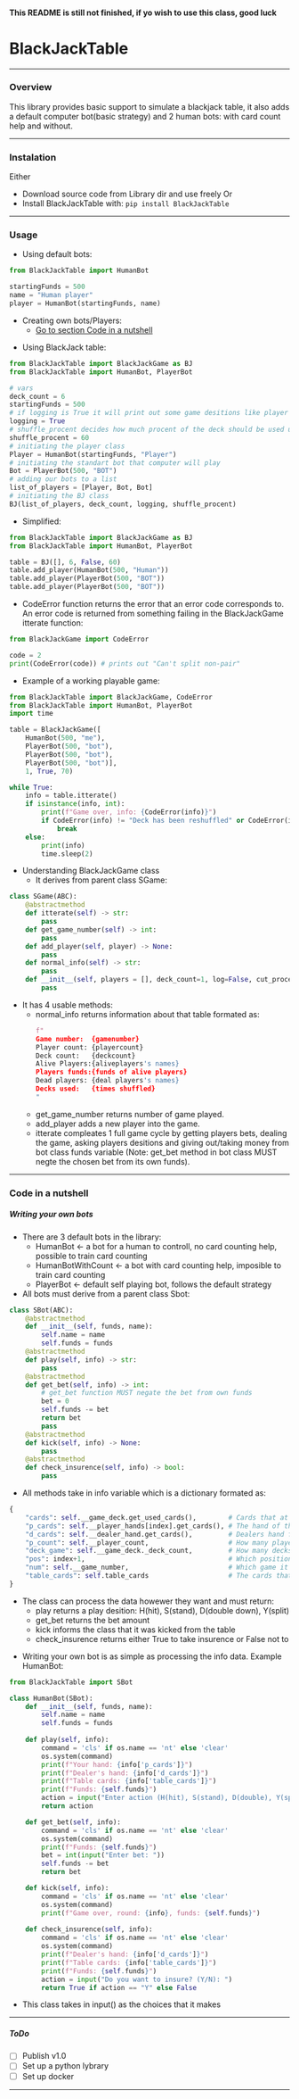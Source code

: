 #### This README is still not finished, if yo wish to use this class, good luck
# BlackJackTable
---
### Overview
This library provides basic support to simulate a blackjack table, it also adds a default computer bot(basic strategy) and 2 human bots: with card count help and without.

---
### Instalation
Either
* Download source code from Library dir and use freely
Or
* Install BlackJackTable with:
`
pip install BlackJackTable 
`

---
### Usage
* Using default bots:
```python
from BlackJackTable import HumanBot

startingFunds = 500
name = "Human player"
player = HumanBot(startingFunds, name)
```
- Creating own bots/Players:
   - [Go to section Code in a nutshell](#writing_bots)
* Using BlackJack table:
```python
from BlackJackTable import BlackJackGame as BJ
from BlackJackTable import HumanBot, PlayerBot

# vars
deck_count = 6
startingFunds = 500
# if logging is True it will print out some game desitions like player loosing all funds, if it is false that information can still be acceced with return codes
logging = True
# shuffle_procent decides how much procent of the deck should be used untill a reshuffle happens
shuffle_procent = 60
# initiating the player class
Player = HumanBot(startingFunds, "Player")
# initiating the standart bot that computer will play
Bot = PlayerBot(500, "BOT")
# adding our bots to a list
list_of_players = [Player, Bot, Bot]
# initiating the BJ class
BJ(list_of_players, deck_count, logging, shuffle_procent)
```
* Simplified:
```python
from BlackJackTable import BlackJackGame as BJ
from BlackJackTable import HumanBot, PlayerBot

table = BJ([], 6, False, 60)
table.add_player(HumanBot(500, "Human"))
table.add_player(PlayerBot(500, "BOT"))
table.add_player(PlayerBot(500, "BOT")) 
```
* CodeError function returns the error that an error code corresponds to. An error code is returned from something failing in the BlackJackGame itterate function:
```python
from BlackJackGame import CodeError

code = 2
print(CodeError(code)) # prints out "Can't split non-pair"
```
* Example of a working playable game:
```python
from BlackJackTable import BlackJackGame, CodeError
from BlackJackTable import HumanBot, PlayerBot
import time

table = BlackJackGame([
    HumanBot(500, "me"), 
    PlayerBot(500, "bot"), 
    PlayerBot(500, "bot"), 
    PlayerBot(500, "bot")], 
    1, True, 70)

while True:
    info = table.itterate()
    if isinstance(info, int):
        print(f"Game over, info: {CodeError(info)}")
        if CodeError(info) != "Deck has been reshuffled" or CodeError(info) != "Dealer has blackjack, new game":
            break
    else:
        print(info)
        time.sleep(2)
```
* Understanding BlackJackGame class
  - It derives from parent class SGame:
```python
class SGame(ABC):
    @abstractmethod
    def itterate(self) -> str:
        pass
    def get_game_number(self) -> int:
        pass
    def add_player(self, player) -> None:
        pass
    def normal_info(self) -> str:
        pass
    def __init__(self, players = [], deck_count=1, log=False, cut_procent = 60) -> None:
        pass
```
- It has 4 usable methods:
  - normal_info returns information about that table formated as:
    ```python
    f"
    Game number:  {gamenumber}
    Player count: {playercount}
    Deck count:   {deckcount}
    Alive Players:{aliveplayers's names}
    Players funds:{funds of alive players}
    Dead players: {deal players's names}
    Decks used:   {times shuffled}
    "
    ```
<ul>
    <ul>
        <li>
        get_game_number returns number of game played.
        </li>
        <li>
        add_player adds a new player into the game.
        </li>
        <li>
        itterate compleates 1 full game cycle by getting players bets, dealing the game, asking players desitions and giving out/taking money from bot class funds variable (Note: get_bet method in bot class MUST negte the chosen bet from its own funds).
        </li>
    </ul>
</ul>

---

### Code in a nutshell

<div id = "writing_bots"></div>

##### Writing your own bots
* There are 3 default bots in the library:
  - HumanBot <- a bot for a human to controll, no card counting help, possible to train card counting
  - HumanBotWithCount <- a bot with card counting help, imposible to train card counting
  - PlayerBot <- default self playing bot, follows the default strategy
* All bots must derive from a parent class Sbot:
```python
class SBot(ABC):
    @abstractmethod
    def __init__(self, funds, name):
        self.name = name
        self.funds = funds
    @abstractmethod
    def play(self, info) -> str:
        pass
    @abstractmethod
    def get_bet(self, info) -> int:
        # get_bet function MUST negate the bet from own funds
        bet = 0
        self.funds -= bet
        return bet
        pass
    @abstractmethod
    def kick(self, info) -> None:
        pass
    @abstractmethod
    def check_insurence(self, info) -> bool:
        pass
```
* All methods take in info variable which is a dictionary formated as:
```python
{
    "cards": self.__game_deck.get_used_cards(),        # Cards that at some point were on the table before resuffuling
    "p_cards": self.__player_hands[index].get_cards(), # The hand of the player formated as for example: B21, P8, H20, H10, P18, S18, S17, etc...
    "d_cards": self.__dealer_hand.get_cards(),         # Dealers hand formated in the same way
    "p_count": self.__player_count,                    # How many players playing
    "deck_game": self.__game_deck._deck_count,         # How many decks in the game
    "pos": index+1,                                    # Which position the player is sitting
    "num": self.__game_number,                         # Which game it is played
    "table_cards": self.table_cards                    # The cards that are currently on the table dealt
}
```
- The class can process the data howewer they want and must return:
  - play returns a play desition: H(hit), S(stand), D(double down), Y(split)
  - get_bet returns the bet amount
  - kick informs the class that it was kicked from the table
  - check_insurence returns either True to take insurence or False not to
* Writing your own bot is as simple as processing the info data. Example HumanBot:
```python
from BlackJackTable import SBot

class HumanBot(SBot):
    def __init__(self, funds, name):
        self.name = name
        self.funds = funds
        
    def play(self, info):
        command = 'cls' if os.name == 'nt' else 'clear'
        os.system(command)
        print(f"Your hand: {info['p_cards']}")
        print(f"Dealer's hand: {info['d_cards']}")
        print(f"Table cards: {info['table_cards']}")
        print(f"Funds: {self.funds}")
        action = input("Enter action (H(hit), S(stand), D(double), Y(split)): ")
        return action

    def get_bet(self, info):
        command = 'cls' if os.name == 'nt' else 'clear'
        os.system(command)
        print(f"Funds: {self.funds}")
        bet = int(input("Enter bet: "))
        self.funds -= bet
        return bet

    def kick(self, info):
        command = 'cls' if os.name == 'nt' else 'clear'
        os.system(command)
        print(f"Game over, round: {info}, funds: {self.funds}")
        
    def check_insurence(self, info):
        command = 'cls' if os.name == 'nt' else 'clear'
        os.system(command)
        print(f"Dealer's hand: {info['d_cards']}")
        print(f"Table cards: {info['table_cards']}")
        print(f"Funds: {self.funds}")
        action = input("Do you want to insure? (Y/N): ")
        return True if action == "Y" else False
```
* This class takes in input() as the choices that it makes
---

##### ToDo
- [ ] Publish v1.0
- [ ] Set up a python lybrary
- [ ] Set up docker

---